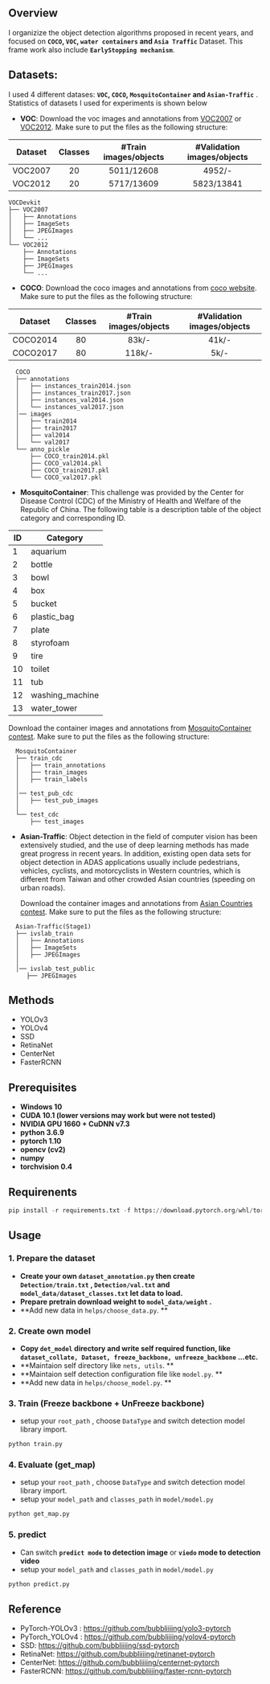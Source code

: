 ## Overview
I organizize the object detection algorithms proposed in recent years, and focused on **`COCO`, `VOC`, `water containers` and `Asia Traffic`** Dataset.
This frame work also include **`EarlyStopping mechanism`**.


## Datasets:

I used 4 different datases: **`VOC`, `COCO`, `MosquitoContainer` and `Asian-Traffic`** . Statistics of datasets I used for experiments is shown below

- **VOC**:
  Download the voc images and annotations from [VOC2007](http://host.robots.ox.ac.uk/pascal/VOC/voc2007) or [VOC2012](http://host.robots.ox.ac.uk/pascal/VOC/voc2012). Make sure to put the files as the following structure:
  
| Dataset                | Classes | #Train images/objects | #Validation images/objects |
|------------------------|:---------:|:-----------------------:|:----------------------------:|
| VOC2007                |    20   |      5011/12608       |           4952/-           |
| VOC2012                |    20   |      5717/13609       |           5823/13841       |

  ```
  VOCDevkit
  ├── VOC2007
  │   ├── Annotations  
  │   ├── ImageSets
  │   ├── JPEGImages
  │   └── ...
  └── VOC2012
      ├── Annotations  
      ├── ImageSets
      ├── JPEGImages
      └── ...
  ```
  
- **COCO**:
  Download the coco images and annotations from [coco website](http://cocodataset.org/#download). Make sure to put the files as the following structure:

| Dataset                | Classes | #Train images/objects | #Validation images/objects |
|------------------------|:---------:|:-----------------------:|:----------------------------:|
| COCO2014               |    80   |         83k/-         |            41k/-           |
| COCO2017               |    80   |         118k/-        |             5k/-           |
```
  COCO
  ├── annotations
  │   ├── instances_train2014.json
  │   ├── instances_train2017.json
  │   ├── instances_val2014.json
  │   └── instances_val2017.json
  │── images
  │   ├── train2014
  │   ├── train2017
  │   ├── val2014
  │   └── val2017
  └── anno_pickle
      ├── COCO_train2014.pkl
      ├── COCO_val2014.pkl
      ├── COCO_train2017.pkl
      └── COCO_val2017.pkl
```

- **MosquitoContainer**:
This challenge was provided by the Center for Disease Control (CDC) of the Ministry of Health and Welfare of the Republic of China. The following table is a description table of the object category and corresponding ID.

|  ID    |   Category       | 
| ------ | -----------------| 
|   1    | aquarium         | 
|   2    | bottle           | 
|   3    |   bowl           | 
|   4    |   box            | 
|   5    |   bucket         | 
|   6    | plastic_bag      | 
|   7    |   plate          | 
|   8    |   styrofoam      | 
|   9    |   tire           | 
|   10   |   toilet         | 
|   11   |   tub            | 
|   12   | washing_machine  | 
|   13   |   water_tower    | 


  Download the container images and annotations from [MosquitoContainer contest](https://aidea-web.tw/topic/47b8aaa7-f0fc-4fee-af28-e0f077b856ae?focus=intro). Make sure to put the files as the following structure:

```
  MosquitoContainer
  ├── train_cdc
  │   ├── train_annotations
  │   ├── train_images
  │   ├── train_labels  
  │     
  │── test_pub_cdc
  │   ├── test_pub_images
  │   
  └── test_cdc
      ├── test_images
```

- **Asian-Traffic**:
Object detection in the field of computer vision has been extensively studied, and the use of deep learning methods has made great progress in recent years.
In addition, existing open data sets for object detection in ADAS applications usually include pedestrians, vehicles, cyclists, and motorcyclists in Western countries, which is different from Taiwan and other crowded Asian countries (speeding on urban roads).

  Download the container images and annotations from [Asian Countries contest](https://aidea-web.tw/topic/35e0ddb9-d54b-40b7-b445-67d627890454?focus=intro&fbclid=IwAR3oSJ8ESSTjPmf0nyJtggacp0zjEf77E_H4JC_qMtPPx8xrG4ips9qp6tE). Make sure to put the files as the following structure:

```
  Asian-Traffic(Stage1)
  ├── ivslab_train
  │   ├── Annotations
  │   ├── ImageSets
  │   ├── JPEGImages  
  │     
  │── ivslab_test_public
     ├── JPEGImages
```

## Methods
- YOLOv3
- YOLOv4
- SSD
- RetinaNet
- CenterNet
- FasterRCNN

## Prerequisites
* **Windows 10**
* **CUDA 10.1 (lower versions may work but were not tested)**
* **NVIDIA GPU 1660 + CuDNN v7.3**
* **python 3.6.9**
* **pytorch 1.10**
* **opencv (cv2)**
* **numpy**
* **torchvision 0.4**

## Requirenents

```python
pip install -r requirements.txt -f https://download.pytorch.org/whl/torch_stable.html
```

## Usage
### 1. Prepare the dataset
* **Create your own `dataset_annotation.py` then create `Detection/train.txt` , `Detection/val.txt` and `model_data/dataset_classes.txt` let data to load.** 
* **Prepare pretrain download weight to `model_data/weight` .** 
* **Add new data in `helps/choose_data.py`. **

### 2. Create own model
* **Copy `det_model` directory and write self required function, like `dataset_collate, Dataset, freeze_backbone, unfreeze_backbone` ...etc.** 
* **Maintaion self directory like `nets, utils`. ** 
* **Maintaion self detection configuration file like `model.py`. ** 
* **Add new data in `helps/choose_model.py`. **

### 3. Train (Freeze backbone + UnFreeze backbone) 
* setup your `root_path` , choose `DataType` and switch detection model library import.
```python
python train.py
```

### 4. Evaluate  (get_map) 
* setup your `root_path` , choose `DataType` and switch detection model library import.
* setup your `model_path` and `classes_path` in `model/model.py`
```python
python get_map.py
```

### 5. predict
* Can switch **`predict mode` to detection image** or **`viedo` mode to detection video**
* setup your `model_path` and `classes_path` in `model/model.py`
```python
python predict.py
```

## Reference
- PyTorch-YOLOv3 : https://github.com/bubbliiiing/yolo3-pytorch
- PyTorch_YOLOv4 : https://github.com/bubbliiiing/yolov4-pytorch
- SSD: https://github.com/bubbliiiing/ssd-pytorch
- RetinaNet: https://github.com/bubbliiiing/retinanet-pytorch
- CenterNet: https://github.com/bubbliiiing/centernet-pytorch
- FasterRCNN: https://github.com/bubbliiiing/faster-rcnn-pytorch
